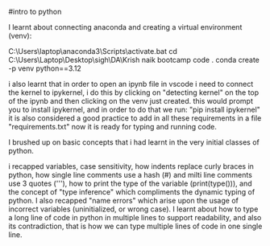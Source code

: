 #intro to python

I learnt about connecting anaconda and creating a virtual environment (venv):

C:\Users\laptop\anaconda3\Scripts\activate.bat
cd C:\Users\Laptop\Desktop\sigh\DA\Krish naik bootcamp
code .
conda create -p venv python==3.12

i also learnt that in order to open an ipynb file in vscode i need to connect the kernel to ipykernel, i do this by clicking on "detecting kernel" on the top of the ipynb and then clicking on the venv just created. this would prompt you to install ipykernel, and in order to do that we run:
"pip install ipykernel"
it is also considered a good practice to add in all these requirements in a file "requirements.txt"
now it is ready for typing and running code.

I brushed up on basic concepts that i had learnt in the very initial classes of python.

i recapped variables, case sensitivity, how indents replace curly braces in python, how single line comments use a hash (#) and milti line comments use 3 quotes ('''), how to print the type of the variable (print(type())), and the concept of "type inference" which compliments the dynamic typing of python. I also recapped "name errors"  which arise upon the usage of incorrect variables (uninitialized, or wrong case). I learnt about how to type a long line of code in python in multiple lines to support readability, and also its contradiction, that is how we can type multiple lines of code in one single line.

 